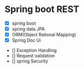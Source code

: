 # Spring boot REST

- [x] spring boot
- [x] spring data JPA
- [x] ORM(Object Rational Mapping) 
- [x] Spring Doc Ui 

- [] Exception Handling
- [] Request validation
- [] spring Security